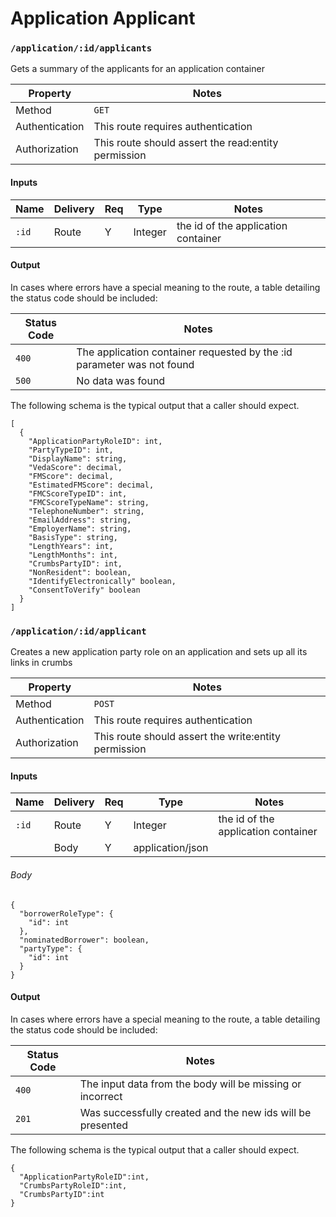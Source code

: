 # Application Applicant

### `/application/:id/applicants`

Gets a summary of the applicants for an application container

| Property       | Notes                                                                                |
|----------------|--------------------------------------------------------------------------------------|
| Method         | `GET`                                                                                |
| Authentication | This route requires authentication                                                   |
| Authorization  | This route should assert the read:entity permission                                  |


#### Inputs

| Name                 | Delivery          | Req | Type                     | Notes                           |
|----------------------|-------------------|-----|--------------------------|---------------------------------|
| `:id`                | Route             |  Y  | Integer                  | the id of the application container |


#### Output


In cases where errors have a special meaning to the route, a table detailing the status code should be included:

| Status Code | Notes                                                                                   |
|-------------|-----------------------------------------------------------------------------------------|
| `400`       | The application container requested by the :id parameter was not found                                          |
| `500`       | No data was found                                          |


The following schema is the typical output that a caller should expect.

```
[
  {
    "ApplicationPartyRoleID": int,
    "PartyTypeID": int,
    "DisplayName": string,
    "VedaScore": decimal,
    "FMScore": decimal,
    "EstimatedFMScore": decimal,
    "FMCScoreTypeID": int,
    "FMCScoreTypeName": string,
    "TelephoneNumber": string,
    "EmailAddress": string,
    "EmployerName": string,
    "BasisType": string,
    "LengthYears": int,
    "LengthMonths": int,
    "CrumbsPartyID": int,
    "NonResident": boolean,
    "IdentifyElectronically" boolean,
    "ConsentToVerify" boolean
  }
]
```


### `/application/:id/applicant`

Creates a new application party role on an application and sets up all its links in crumbs

| Property       | Notes                                                                                |
|----------------|--------------------------------------------------------------------------------------|
| Method         | `POST`                                                                                |
| Authentication | This route requires authentication                                                   |
| Authorization  | This route should assert the write:entity permission                                  |


#### Inputs

| Name                 | Delivery          | Req | Type                     | Notes                           |
|----------------------|-------------------|-----|--------------------------|---------------------------------|
| `:id`                | Route             |  Y  | Integer                  | the id of the application container |
|                 | Body             |  Y  | application/json                  | |

###### Body

```
{
  "borrowerRoleType": {
    "id": int
  },
  "nominatedBorrower": boolean,
  "partyType": {
    "id": int
  }
}
```

#### Output


In cases where errors have a special meaning to the route, a table detailing the status code should be included:

| Status Code | Notes                                                                                   |
|-------------|-----------------------------------------------------------------------------------------|
| `400`       | The input data from the body will be missing or incorrect                   |
| `201`       | Was successfully created and the new ids will be presented                                                    |

The following schema is the typical output that a caller should expect.

```
{
  "ApplicationPartyRoleID":int,
  "CrumbsPartyRoleID":int,
  "CrumbsPartyID":int
}
```




